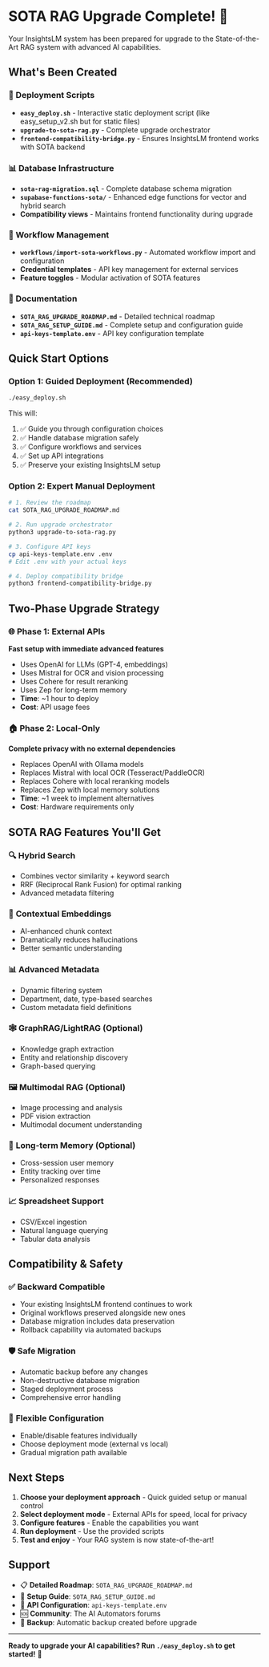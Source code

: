 # SOTA RAG Upgrade Complete! 🎉

Your InsightsLM system has been prepared for upgrade to the State-of-the-Art RAG system with advanced AI capabilities.

## What's Been Created

### 🚀 Deployment Scripts
- **`easy_deploy.sh`** - Interactive static deployment script (like easy_setup_v2.sh but for static files)
- **`upgrade-to-sota-rag.py`** - Complete upgrade orchestrator
- **`frontend-compatibility-bridge.py`** - Ensures InsightsLM frontend works with SOTA backend

### 📊 Database Infrastructure  
- **`sota-rag-migration.sql`** - Complete database schema migration
- **`supabase-functions-sota/`** - Enhanced edge functions for vector and hybrid search
- **Compatibility views** - Maintains frontend functionality during upgrade

### 🔧 Workflow Management
- **`workflows/import-sota-workflows.py`** - Automated workflow import and configuration
- **Credential templates** - API key management for external services
- **Feature toggles** - Modular activation of SOTA features

### 📖 Documentation
- **`SOTA_RAG_UPGRADE_ROADMAP.md`** - Detailed technical roadmap
- **`SOTA_RAG_SETUP_GUIDE.md`** - Complete setup and configuration guide  
- **`api-keys-template.env`** - API key configuration template

## Quick Start Options

### Option 1: Guided Deployment (Recommended)
```bash
./easy_deploy.sh
```

This will:
1. ✅ Guide you through configuration choices
2. ✅ Handle database migration safely  
3. ✅ Configure workflows and services
4. ✅ Set up API integrations
5. ✅ Preserve your existing InsightsLM setup

### Option 2: Expert Manual Deployment
```bash
# 1. Review the roadmap
cat SOTA_RAG_UPGRADE_ROADMAP.md

# 2. Run upgrade orchestrator
python3 upgrade-to-sota-rag.py

# 3. Configure API keys
cp api-keys-template.env .env
# Edit .env with your actual keys

# 4. Deploy compatibility bridge
python3 frontend-compatibility-bridge.py
```

## Two-Phase Upgrade Strategy

### 🌐 Phase 1: External APIs
**Fast setup with immediate advanced features**
- Uses OpenAI for LLMs (GPT-4, embeddings)
- Uses Mistral for OCR and vision processing  
- Uses Cohere for result reranking
- Uses Zep for long-term memory
- **Time**: ~1 hour to deploy
- **Cost**: API usage fees

### 🏠 Phase 2: Local-Only
**Complete privacy with no external dependencies**
- Replaces OpenAI with Ollama models
- Replaces Mistral with local OCR (Tesseract/PaddleOCR)
- Replaces Cohere with local reranking models
- Replaces Zep with local memory solutions
- **Time**: ~1 week to implement alternatives
- **Cost**: Hardware requirements only

## SOTA RAG Features You'll Get

### 🔍 **Hybrid Search**
- Combines vector similarity + keyword search
- RRF (Reciprocal Rank Fusion) for optimal ranking
- Advanced metadata filtering

### 🧠 **Contextual Embeddings**  
- AI-enhanced chunk context
- Dramatically reduces hallucinations
- Better semantic understanding

### 📊 **Advanced Metadata**
- Dynamic filtering system
- Department, date, type-based searches
- Custom metadata field definitions

### 🕸️ **GraphRAG/LightRAG** (Optional)
- Knowledge graph extraction
- Entity and relationship discovery
- Graph-based querying

### 🖼️ **Multimodal RAG** (Optional)
- Image processing and analysis
- PDF vision extraction
- Multimodal document understanding

### 🧩 **Long-term Memory** (Optional)
- Cross-session user memory
- Entity tracking over time  
- Personalized responses

### 📈 **Spreadsheet Support**
- CSV/Excel ingestion
- Natural language querying
- Tabular data analysis

## Compatibility & Safety

### ✅ **Backward Compatible**
- Your existing InsightsLM frontend continues to work
- Original workflows preserved alongside new ones
- Database migration includes data preservation
- Rollback capability via automated backups

### 🛡️ **Safe Migration**
- Automatic backup before any changes
- Non-destructive database migration
- Staged deployment process
- Comprehensive error handling

### 🔧 **Flexible Configuration**
- Enable/disable features individually
- Choose deployment mode (external vs local)
- Gradual migration path available

## Next Steps

1. **Choose your deployment approach** - Quick guided setup or manual control
2. **Select deployment mode** - External APIs for speed, local for privacy  
3. **Configure features** - Enable the capabilities you want
4. **Run deployment** - Use the provided scripts
5. **Test and enjoy** - Your RAG system is now state-of-the-art! 

## Support

- 📋 **Detailed Roadmap**: `SOTA_RAG_UPGRADE_ROADMAP.md`
- 📖 **Setup Guide**: `SOTA_RAG_SETUP_GUIDE.md`  
- 🔧 **API Configuration**: `api-keys-template.env`
- 🆘 **Community**: The AI Automators forums
- 💾 **Backup**: Automatic backup created before upgrade

---

**Ready to upgrade your AI capabilities? Run `./easy_deploy.sh` to get started!** 🚀
